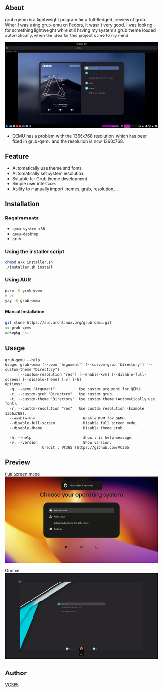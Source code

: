 About
-----
grub-qemu is a lightweight program for a full-fledged preview of grub. When I was using grub-emu on Fedora, it wasn't very good.
 I was looking for something lightweight while still having my system's grub theme loaded automatically, when the idea for this project came to my mind.

![preview](https://raw.githubusercontent.com/VC365/grub-qemu/master/dood/نماگرفت.png)
* QEMU has a problem with the 1366x768 resolution, which has been fixed in grub-qemu and the resolution is now 1360x768.

Feature
-------
* Automatically use theme and fonts.
* Automatically set system resolution.
* Suitable for Grub theme development.
* Simple user interface.
* Ability to manually import themes, grub, resolution,...

Installation
------------

### Requirements

* `qemu-system-x86`
* `qemu-desktop`
* `grub`
  
### Using the installer script

```bash
chmod a+x installer.sh
./installer.sh install
```
### Using AUR

```bash
paru -S grub-qemu
# or
yay -S grub-qemu
```
#### Manual Installation
```bash
git clone https://aur.archlinux.org/grub-qemu.git
cd grub-qemu
makepkg -si
```
## Usage

```console
grub-qemu --help
Usage: grub-qemu [--qemu "Argument"] [--custom-grub "Directory"] [--custom-theme "Directory"]
      [--custom-resolution "res"] [--enable-kvm] [--disable-full-screen] [--disable-theme] [-v] [-h]
Options:
  -q, --qemu "Argument"           Use custom argument for QEMU.
  -c, --custom-grub "Directory"   Use custom grub.
  -t, --custom-theme "Directory"  Use custom theme (Automatically use font).
  -r, --custom-resolution "res"   Use custom resolution (Example 1366x768).
  --enable-kvm                      Enable KVM for QEMU.
  --disable-full-screen             Disable full screen mode.
  --disable-theme                   Disable theme grub.

  -h, --help                        Show this help message.
  -v, --version                     Show version.
                 Credit : VC365 (https://github.com/VC365)
```
## Preview

 Full Screen mode
![preview1](https://raw.githubusercontent.com/VC365/grub-qemu/master/dood/نماگرفت۱.png)

   Gnome
![preview2](https://raw.githubusercontent.com/VC365/grub-qemu/master/dood/نماگرفت۲.jpg)
 
## Author

[VC365](https://github.com/VC365)
